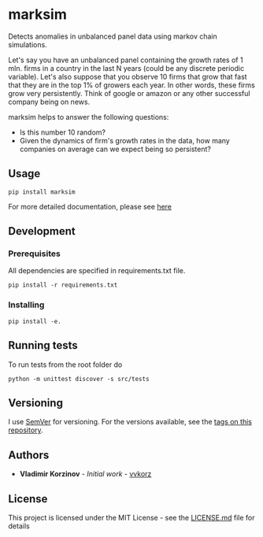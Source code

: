 # marksim

Detects anomalies in unbalanced panel data using markov chain simulations.


Let's say you have an unbalanced panel containing the growth rates of 1 mln. firms in a country in the last N years (could be any discrete periodic variable). Let's also suppose that you observe 10 firms that grow that fast that they are in the top 1% of growers each year. In other words, these firms grow very persistently. Think of google or amazon or any other successful company being on news.   

marksim helps to answer the following questions:

* Is this number 10 random? 
* Given the dynamics of firm's growth rates in the data, how many companies on average can we expect being so persistent?


## Usage

```
pip install marksim
```

For more detailed documentation, please see [here](https://marksim.readthedocs.io/en/latest/)

## Development

### Prerequisites

All dependencies are specified in requirements.txt file.

```
pip install -r requirements.txt
```

### Installing

```
pip install -e.
```

## Running tests

To run tests from the root folder do

```
python -m unittest discover -s src/tests
```

## Versioning

I use [SemVer](http://semver.org/) for versioning. For the versions available, see the [tags on this repository](https://github.com/vvkorz/validpanda/tags).

## Authors

* **Vladimir Korzinov** - *Initial work* - [vvkorz](https://github.com/vvkorz)

## License

This project is licensed under the MIT License - see the [LICENSE.md](LICENSE) file for details
